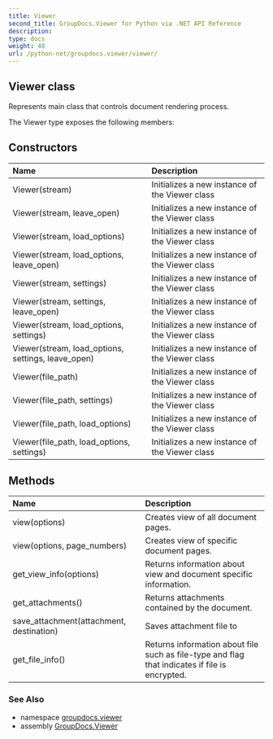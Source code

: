 ```yaml
---
title: Viewer
second_title: GroupDocs.Viewer for Python via .NET API Reference
description: 
type: docs
weight: 40
url: /python-net/groupdocs.viewer/viewer/
---
```


## Viewer class

Represents main class that controls document rendering process.

The Viewer type exposes the following members:
## Constructors
| Name | Description |
| :- | :- |
|Viewer(stream)|Initializes a new instance of the Viewer class|
|Viewer(stream, leave_open)|Initializes a new instance of the Viewer class|
|Viewer(stream, load_options)|Initializes a new instance of the Viewer class|
|Viewer(stream, load_options, leave_open)|Initializes a new instance of the Viewer class|
|Viewer(stream, settings)|Initializes a new instance of the Viewer class|
|Viewer(stream, settings, leave_open)|Initializes a new instance of the Viewer class|
|Viewer(stream, load_options, settings)|Initializes a new instance of the Viewer class|
|Viewer(stream, load_options, settings, leave_open)|Initializes a new instance of the Viewer class|
|Viewer(file_path)|Initializes a new instance of the Viewer class|
|Viewer(file_path, settings)|Initializes a new instance of the Viewer class|
|Viewer(file_path, load_options)|Initializes a new instance of the Viewer class|
|Viewer(file_path, load_options, settings)|Initializes a new instance of the Viewer class|
## Methods
| Name | Description |
| :- | :- |
|view(options)|Creates view of all document pages.|
|view(options, page_numbers)|Creates view of specific document pages.|
|get_view_info(options)|Returns information about view and document specific information.|
|get_attachments()|Returns attachments contained by the document.|
|save_attachment(attachment, destination)|Saves attachment file to|
|get_file_info()|Returns information about file such as file-type and flag that indicates if file is encrypted.|

### See Also

* namespace [groupdocs.viewer](/python-net/groupdocs.viewer/)
* assembly [GroupDocs.Viewer](/viewer/python-net/)

